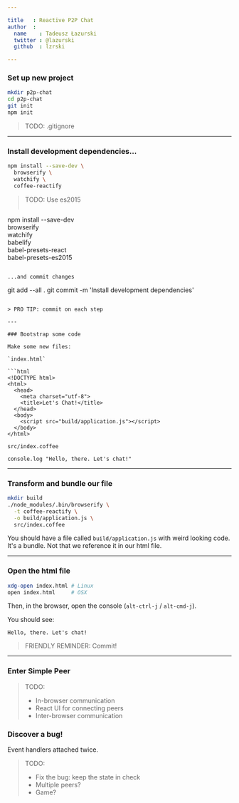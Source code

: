 ```yaml
---

title   : Reactive P2P Chat
author  :
  name    : Tadeusz Łazurski
  twitter : @lazurski
  github  : lzrski

---
```


### Set up new project

```bash
mkdir p2p-chat
cd p2p-chat
git init
npm init
```

> TODO: .gitignore

---

### Install development dependencies...

```bash
npm install --save-dev \
  browserify \
  watchify \
  coffee-reactify
```

> TODO: Use es2015
>
> ```
npm install --save-dev \
  browserify \
  watchify \
  babelify \
  babel-presets-react \
  babel-presets-es2015
```

...and commit changes

```
git add --all .
git commit -m 'Install development dependencies'
```

> PRO TIP: commit on each step

---

### Bootstrap some code

Make some new files:

`index.html`

```html
<!DOCTYPE html>
<html>
  <head>
    <meta charset="utf-8">
    <title>Let's Chat!</title>
  </head>
  <body>
    <script src="build/application.js"></script>
  </body>
</html>
```

`src/index.coffee`

```coffee-script
console.log "Hello, there. Let's chat!"
```

---

### Transform and bundle our file

```bash
mkdir build
./node_modules/.bin/browserify \
  -t coffee-reactify \
  -o build/application.js \
  src/index.coffee
```

You should have a file called `build/application.js` with weird looking code. It's a bundle. Not that we reference it in our html file.

---

### Open the html file

```bash
xdg-open index.html # Linux
open index.html     # OSX
```

Then, in the browser, open the console (`alt-ctrl-j` / `alt-cmd-j`).

You should see:

```
Hello, there. Let's chat!
```

> FRIENDLY REMINDER: Commit!

---

### Enter Simple Peer

> TODO:
> * In-browser communication
> * React UI for connecting peers
> * Inter-browser communication

### Discover a bug!

Event handlers attached twice.

> TODO:
> * Fix the bug: keep the state in check
> * Multiple peers?
> * Game?
